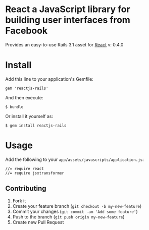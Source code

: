 # React a JavaScript library for building user interfaces from Facebook

Provides an easy-to-use Rails 3.1 asset for [React](http://facebook.github.io/react/) v: 0.4.0

# Install

Add this line to your application's Gemfile:

    gem 'reactjs-rails'

And then execute:

    $ bundle

Or install it yourself as:

    $ gem install reactjs-rails


# Usage

Add the following to your `app/assets/javascripts/application.js`:

    //= require react
    //= require jsxtransformer

## Contributing

1. Fork it
2. Create your feature branch (`git checkout -b my-new-feature`)
3. Commit your changes (`git commit -am 'Add some feature'`)
4. Push to the branch (`git push origin my-new-feature`)
5. Create new Pull Request
